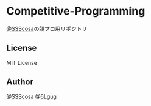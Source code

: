 # Competitive-Programming

[@SSScosa](https://twitter.com/SSScosa)の競プロ用リポジトリ

## License

MIT License

## Author

[@SSScosa](https://twitter.com/SSScosa)
[@6Lgug](https://twitter.com/6Lgug)